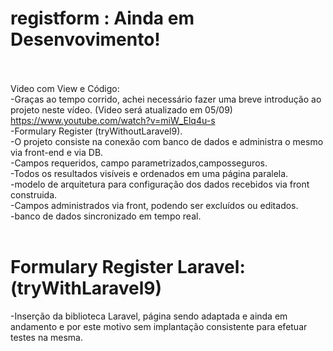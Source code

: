 # registform : Ainda em Desenvovimento!</br></br>
Video com View e Código:</br>
-Graças ao tempo corrido, achei necessário fazer uma breve introdução ao projeto neste vídeo. (Video será atualizado em 05/09)</br>
<a>https://www.youtube.com/watch?v=miW_Elq4u-s</a></br>
-Formulary Register (tryWithoutLaravel9).</br>
-O projeto consiste na conexão com banco de dados e administra o mesmo via front-end e via DB.</br>
-Campos requeridos, campo parametrizados,camposseguros.</br>
-Todos os resultados visíveis e ordenados em uma página paralela.</br>
-modelo de arquitetura para configuração dos dados recebidos via front construida.</br>
-Campos administrados via front, podendo ser excluídos ou editados.</br>
-banco de dados sincronizado em tempo real.</br></br>
# Formulary Register Laravel:(tryWithLaravel9)</br>
-Inserção da biblioteca Laravel, página sendo adaptada e ainda em andamento e por este motivo sem implantação consistente para efetuar testes na mesma.
